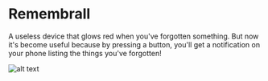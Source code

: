 # Remembrall
A useless device that glows red when you've forgotten something.
But now it's become useful because by pressing a button, you'll get a notification on your phone listing the things you've forgotten!

![alt text](C:\Users\Albharath\Documents\Instructables\Remembrall\circuit_bb.png "Schematic")
